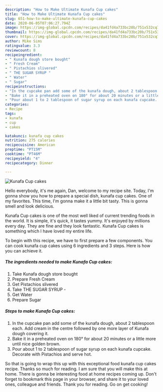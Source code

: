```yaml
---
description: "How to Make Ultimate Kunafa Cup cakes"
title: "How to Make Ultimate Kunafa Cup cakes"
slug: 651-how-to-make-ultimate-kunafa-cup-cakes
date: 2020-06-05T07:06:27.794Z
image: https://img-global.cpcdn.com/recipes/da41fd4a733bc20b/751x532cq70/kunafa-cup-cakes-recipe-main-photo.jpg
thumbnail: https://img-global.cpcdn.com/recipes/da41fd4a733bc20b/751x532cq70/kunafa-cup-cakes-recipe-main-photo.jpg
cover: https://img-global.cpcdn.com/recipes/da41fd4a733bc20b/751x532cq70/kunafa-cup-cakes-recipe-main-photo.jpg
author: Mike Sims
ratingvalue: 3.3
reviewcount: 8
recipeingredient:
- " Kunafa dough store bought"
- " Fresh Cream"
- " Pistachios slivered"
- " THE SUGAR SYRUP "
- " Water"
- " Sugar"
recipeinstructions:
- "In the cupcake pan add some of the kunafa dough, about 2 tablespoon each. Add cream in the centre followed by one more layer of Kunafa dough covering it."
- "Bake it in a preheated oven on 180° for about 20 minutes or a little more until nice golden brown."
- "Pour about 1 to 2 tablespoon of sugar syrup on each kunafa cupcake. Decorate with Pistachios and serve hot."
categories:
- Recipe
tags:
- kunafa
- cup
- cakes

katakunci: kunafa cup cakes 
nutrition: 275 calories
recipecuisine: American
preptime: "PT15M"
cooktime: "PT46M"
recipeyield: "4"
recipecategory: Dinner

---
```



![Kunafa Cup cakes](https://img-global.cpcdn.com/recipes/da41fd4a733bc20b/751x532cq70/kunafa-cup-cakes-recipe-main-photo.jpg)

Hello everybody, it's me again, Dan, welcome to my recipe site. Today, I'm gonna show you how to prepare a special dish, kunafa cup cakes. One of my favorites. This time, I'm gonna make it a little bit tasty. This is gonna smell and look delicious.

Kunafa Cup cakes is one of the most well liked of current trending foods in the world. It is simple, it's quick, it tastes yummy. It's enjoyed by millions every day. They are fine and they look fantastic. Kunafa Cup cakes is something which I have loved my entire life.




To begin with this recipe, we have to first prepare a few components. You can cook kunafa cup cakes using 6 ingredients and 3 steps. Here is how you can achieve it.

<!--inarticleads1-->

##### The ingredients needed to make Kunafa Cup cakes:

1. Take  Kunafa dough store bought
1. Prepare  Fresh Cream
1. Get  Pistachios slivered
1. Take  THE SUGAR SYRUP -
1. Get  Water
1. Prepare  Sugar




<!--inarticleads2-->

##### Steps to make Kunafa Cup cakes:

1. In the cupcake pan add some of the kunafa dough, about 2 tablespoon each. Add cream in the centre followed by one more layer of Kunafa dough covering it.
1. Bake it in a preheated oven on 180° for about 20 minutes or a little more until nice golden brown.
1. Pour about 1 to 2 tablespoon of sugar syrup on each kunafa cupcake. Decorate with Pistachios and serve hot.




So that is going to wrap this up with this exceptional food kunafa cup cakes recipe. Thanks so much for reading. I am sure that you will make this at home. There is gonna be interesting food at home recipes coming up. Don't forget to bookmark this page in your browser, and share it to your loved ones, colleague and friends. Thank you for reading. Go on get cooking!
